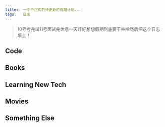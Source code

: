 ```yaml
---
title:	一个不正式的待更新的假期计划...
tags:	日志
---
```


> 10号考完试11号面试完休息一天好好想想假期到底要干些啥然后把这个日志填上！

## Code

## Books

## Learning New Tech

## Movies

## Something Else


